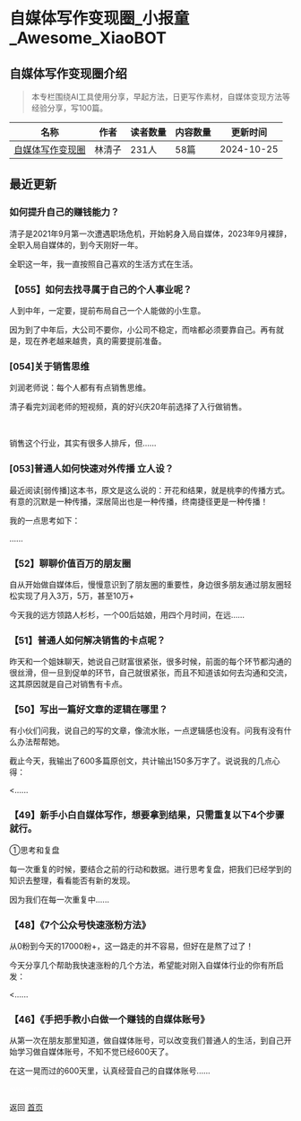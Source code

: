 # 自媒体写作变现圈_小报童_Awesome_XiaoBOT

## 自媒体写作变现圈介绍
> 本专栏围绕AI工具使用分享，早起方法，日更写作素材，自媒体变现方法等经验分享，写100篇。  
  


|名称|作者|读者数量|内容数量|更新时间|
|---|---|---|---|---|
|[自媒体写作变现圈](https://xiaobot.net/p/mye5616?refer=0b133df9-27dc-423b-8101-639049001c13)|林清子|231人|58篇|2024-10-25|

## 最近更新
### 如何提升自己的赚钱能力？

清子是2021年9月第一次遭遇职场危机，开始躬身入局自媒体，2023年9月裸辞，全职入局自媒体的，到今天刚好一年。

全职这一年，我一直按照自己喜欢的生活方式在生活。

### 【055】如何去找寻属于自己的个人事业呢​？

人到中年，一定要，提前布局自己一个人能做的小生意。

因为到了中年后，大公司不要你，小公司不稳定，而啥都必须要靠自己。再有就是，现在养老越来越贵，真的需要提前准备。

### [054]关于销售思维

刘润老师说：每个人都有有点销售思维。

​清子看完刘润老师的短视频，真的好兴庆20年前选择了入行做销售。

​

​销售这个行业，其实有很多人排斥，但......

### [053]普通人如何快速对外传播 立人设？

最近阅读[弱传播]这本书，原文是这么说的：开花和结果，就是桃李的传播方式。有意的沉默是一种传播，深居简出也是一种传播，终南捷径更是一种传播！

我的一点思考如下：

......

### 【52】聊聊价值百万的朋友圈

自从开始做自媒体后，慢慢意识到了朋友圈的重要性，身边很多朋友通过朋友圈轻松实现了月入3万，5万，甚至10万+

今天我的远方领路人杉杉，一个00后姑娘，用四个月时间，在远......

### 【51】普通人如何解决销售的卡点呢？

昨天和一个姐妹聊天，她说自己财富很紧张，很多时候，前面的每个环节都沟通的很丝滑，但一旦到促单的环节，自己就很紧张，而且不知道该如何去沟通和交流，这其原因就是自己对销售有卡点。

### 【50】写出一篇好文章的逻辑在哪里？

有小伙们问我，说自己的写的文章，像流水账，一点逻辑感也没有。问我有没有什么办法帮帮她。

截止今天，我输出了600多篇原创文，共计输出150多万字了。说说我的几点心得：

<......

### 【49】新手小白自媒体写作，想要拿到结果，只需重复以下4个步骤就行。

①思考和复盘

每一次重复的时候，要结合之前的行动和数据。进行思考复盘，把我们已经学到的知识去整理，看看能否有新的发现。

因为我们在每一次重复中......

### 【48】《7个公众号快速涨粉方法》

从0粉到今天的17000粉+，这一路走的并不容易，但好在是熬了过了！

今天分享几个帮助我快速涨粉的几个方法，希望能对刚入自媒体行业的你有所启发：

<......

### 【46】《手把手教小白做一个赚钱的自媒体账号》

从第一次在朋友那里知道，做自媒体账号，可以改变我们普通人的生活，到自己开始学习做自媒体账号，不知不觉已经600天了。

在这一晃而过的600天里，认真经营自己的自媒体账号......


<a href="https://github.com/Reno9527/awesome-xiaobot" style="color: white; text-decoration: none;">awesome-xiaobot</a>

返回 [首页](../README.md)
